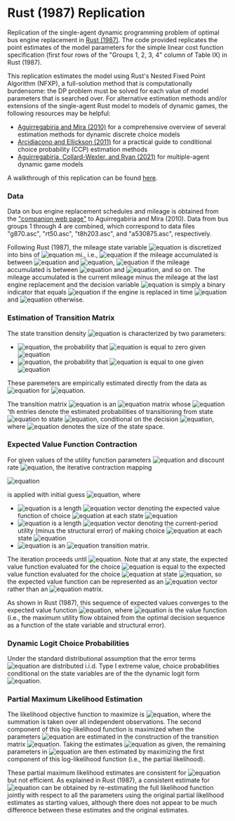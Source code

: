 # Rust (1987) Replication

Replication of the single-agent dynamic programming problem of optimal bus engine replacement in [Rust (1987)](https://www.econometricsociety.org/publications/econometrica/1987/09/01/optimal-replacement-gmc-bus-engines-empirical-model-harold). The code provided replicates the point estimates of the model parameters for the simple linear cost function specification (first four rows of the "Groups 1, 2, 3, 4" column of Table IX) in Rust (1987).

This replication estimates the model using Rust's Nested Fixed Point Algorithm (NFXP), a full-solution method that is computationally burdensome: the DP problem must be solved for each value of model parameters that is searched over. For alternative estimation methods and/or extensions of the single-agent Rust model to models of dynamic games, the following resources may be helpful:
* [Aguirregabiria and Mira (2010)](http://aguirregabiria.net/wpapers/survey_annalsje.pdf) for a comprehensive overview of several estimation methods for dynamic discrete choice models
* [Arcidiacono and Ellickson (2011)](https://www.annualreviews.org/doi/abs/10.1146/annurev-economics-111809-125038) for a practical guide to conditional choice probability (CCP) estimation methods
* [Aguirregabiria, Collard-Wexler, and Ryan (2021)](https://arxiv.org/abs/2109.01725) for multiple-agent dynamic game models

A walkthrough of this replication can be found [here](https://ranielin.github.io/files/rust.html).

### Data

Data on bus engine replacement schedules and mileage is obtained from the ["companion web page"](http://individual.utoronto.ca/vaguirre/wpapers/program_code_survey_joe_2008.html) to Aguirregabiria and Mira (2010). Data from bus groups 1 through 4 are combined, which correspond to data files "g870.asc", "rt50.asc", "t8h203.asc", and "a530875.asc", respectively.

Following Rust (1987), the mileage state variable ![equation](https://latex.codecogs.com/svg.image?x_t) is discretized into bins of ![equation](https://latex.codecogs.com/svg.image?5000) mi., i.e., ![equation](https://latex.codecogs.com/svg.image?x_t&space;=&space;0) if the mileage accumulated is between ![equation](https://latex.codecogs.com/svg.image?0) and ![equation](https://latex.codecogs.com/svg.image?5000), ![equation](https://latex.codecogs.com/svg.image?x_t&space;=&space;1) if the mileage accumulated is between ![equation](https://latex.codecogs.com/svg.image?5000) and ![equation](https://latex.codecogs.com/svg.image?10000), and so on. The mileage accumulated is the current mileage minus the mileage at the last engine replacement and the decision variable ![equation](https://latex.codecogs.com/svg.image?i_t) is simply a binary indicator that equals ![equation](https://latex.codecogs.com/svg.image?1) if the engine is replaced in time ![equation](https://latex.codecogs.com/svg.image?t) and ![equation](https://latex.codecogs.com/svg.image?0) otherwise.

### Estimation of Transition Matrix

The state transition density ![equation](https://latex.codecogs.com/svg.image?p(x_{t&plus;1}&space;|&space;x_t,&space;i_t,&space;\theta_3)) is characterized by two parameters:
- ![equation](https://latex.codecogs.com/svg.image?\theta_3_0), the probability that ![equation](https://latex.codecogs.com/svg.image?x_{t&plus;1}&space;-&space;x_{t}) is equal to zero given ![equation](https://latex.codecogs.com/svg.image?i_t&space;=&space;0)
- ![equation](https://latex.codecogs.com/svg.image?\theta_3_1), the probability that ![equation](https://latex.codecogs.com/svg.image?x_{t&plus;1}&space;-&space;x_{t}) is equal to one given ![equation](https://latex.codecogs.com/svg.image?i_t&space;=&space;0)

These paremeters are empirically estimated directly from the data as ![equation](https://latex.codecogs.com/svg.image?\text{freq}(x_{t&plus;1}&space;-&space;x_t&space;=&space;j&space;|&space;i_t&space;=&space;0,&space;x_{t&plus;1}&space;-&space;0&space;=&space;j&space;|&space;i_t&space;=&space;1)) for ![equation](https://latex.codecogs.com/svg.image?j&space;=&space;0,&space;1).

The transition matrix ![equation](https://latex.codecogs.com/svg.image?P) is an ![equation](https://latex.codecogs.com/svg.image?S&space;\times&space;S) matrix whose ![equation](https://latex.codecogs.com/svg.image?[j,&space;k])'th entries denote the estimated probabilities of transitioning from state ![equation](https://latex.codecogs.com/svg.image?j) to state ![equation](https://latex.codecogs.com/svg.image?k), conditional on the decision ![equation](https://latex.codecogs.com/svg.image?i&space;=&space;0), where ![equation](https://latex.codecogs.com/svg.image?S&space;=&space;90) denotes the size of the state space.

### Expected Value Function Contraction

For given values of the utility function parameters ![equation](https://latex.codecogs.com/svg.image?\theta) and discount rate ![equation](https://latex.codecogs.com/svg.image?\beta), the iterative contraction mapping

![equation](https://latex.codecogs.com/svg.image?EV^{new}&space;=&space;P&space;[\log&space;(\sum_{j&space;=&space;0,&space;1}&space;\exp(\bar&space;u(\cdot,&space;j;&space;\theta)&space;&plus;&space;\beta&space;EV^{old}))]) 

is applied with initial guess ![equation](https://latex.codecogs.com/svg.image?EV=0), where
- ![equation](https://latex.codecogs.com/svg.image?EV) is a length ![equation](https://latex.codecogs.com/svg.image?S) vector denoting the expected value function of choice ![equation](https://latex.codecogs.com/svg.image?i&space;=&space;0) at each state ![equation](https://latex.codecogs.com/svg.image?x=0,\dots,S-1)
- ![equation](https://latex.codecogs.com/svg.image?\bar&space;u(\cdot,&space;j;&space;\theta)) is a length ![equation](https://latex.codecogs.com/svg.image?S) vector denoting the current-period utility (minus the structural error) of making choice ![equation](https://latex.codecogs.com/svg.image?j) at each state ![equation](https://latex.codecogs.com/svg.image?x=0,\dots,S-1)
- ![equation](https://latex.codecogs.com/svg.image?P) is an ![equation](https://latex.codecogs.com/svg.image?S&space;\times&space;S) transition matrix.

The iteration proceeds until ![equation](https://latex.codecogs.com/svg.image?\left\|&space;EV^{new}&space;-&space;EV^{old}\right\|&space;<&space;10^{-6}). Note that at any state, the expected value function evaluated for the choice ![equation](https://latex.codecogs.com/svg.image?i&space;=&space;1) is equal to the expected value function evaluated for the choice ![equation](https://latex.codecogs.com/svg.image?i&space;=&space;0) at state ![equation](https://latex.codecogs.com/svg.image?x&space;=&space;0), so the expected value function can be represented as an ![equation](https://latex.codecogs.com/svg.image?S&space;\times&space;1) vector rather than an ![equation](https://latex.codecogs.com/svg.image?S&space;\times&space;2) matrix.

As shown in Rust (1987), this sequence of expected values converges to the expected value function ![equation](https://latex.codecogs.com/svg.image?\mathbb{E}_{x',&space;\epsilon'&space;|&space;x,&space;i}[V(x',&space;\epsilon';&space;\theta)]), where ![equation](https://latex.codecogs.com/svg.image?V(\cdot)) is the value function (i.e., the maximum utility flow obtained from the optimal decision sequence as a function of the state variable and structural error).

### Dynamic Logit Choice Probabilities

Under the standard distributional assumption that the error terms ![equation](https://latex.codecogs.com/svg.image?\epsilon_t) are distributed i.i.d. Type I extreme value, choice probabilities conditional on the state variables are of the the dynamic logit form ![equation](https://latex.codecogs.com/svg.image?P(i&space;|&space;x;&space;\theta)&space;=&space;\frac{\exp(\bar&space;u(x,&space;i;&space;\theta)&space;&plus;&space;\beta&space;EV(x,&space;i))}{\sum_{j&space;=&space;0,&space;1}&space;\exp(\bar&space;u(x,&space;j;&space;\theta)&space;&plus;&space;\beta&space;EV(x,&space;j))}).

### Partial Maximum Likelihood Estimation

The likelihood objective function to maximize is 
![equation](https://latex.codecogs.com/svg.image?l(\theta)&space;=&space;\sum_{t}&space;P(i_t&space;|&space;x_t;&space;\theta)&space;&plus;&space;\sum_{t}&space;P(x_t&space;|&space;x_{t&space;-&space;1},&space;i_{t&space;-&space;1};&space;\theta_3)), where the summation is taken over all independent observations. The second component of this log-likelihood function is maximized when the parameters ![equation](https://latex.codecogs.com/svg.image?\theta_3) are estimated in the construction of the transition matrix ![equation](https://latex.codecogs.com/svg.image?P). Taking the estimates ![equation](https://latex.codecogs.com/svg.image?\hat&space;\theta_3) as given, the remaining parameters in ![equation](https://latex.codecogs.com/svg.image?\theta) are then estimated by maximizing the first component of this log-likelihood function (i.e., the partial likelihood).

These partial maximum likelihood estimates are consistent for ![equation](https://latex.codecogs.com/svg.image?\theta) but not efficient. As explained in Rust (1987), a consistent estimate for ![equation](https://latex.codecogs.com/svg.image?\theta) can be obtained by re-estimating the full likelihood function jointly with respect to all the parameters using the original partial likelihood estimates as starting values, although there does not appear to be much difference between these estimates and the original estimates.